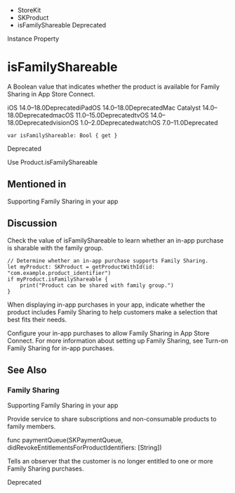

- StoreKit
- SKProduct
-  isFamilyShareable Deprecated

Instance Property

# isFamilyShareable

A Boolean value that indicates whether the product is available for Family Sharing in App Store Connect.

iOS 14.0–18.0DeprecatediPadOS 14.0–18.0DeprecatedMac Catalyst 14.0–18.0DeprecatedmacOS 11.0–15.0DeprecatedtvOS 14.0–18.0DeprecatedvisionOS 1.0–2.0DeprecatedwatchOS 7.0–11.0Deprecated

``` source
var isFamilyShareable: Bool { get }
```

Deprecated

Use Product.isFamilyShareable

## Mentioned in 

Supporting Family Sharing in your app

## Discussion

Check the value of isFamilyShareable to learn whether an in-app purchase is sharable with the family group.

```
// Determine whether an in-app purchase supports Family Sharing.
let myProduct: SKProduct = getProductWithId(id: "com.example.product_identifier")
if myProduct.isFamilyShareable {
    print("Product can be shared with family group.")
}
```

When displaying in-app purchases in your app, indicate whether the product includes Family Sharing to help customers make a selection that best fits their needs.

Configure your in-app purchases to allow Family Sharing in App Store Connect. For more information about setting up Family Sharing, see Turn-on Family Sharing for in-app purchases.

## See Also

### Family Sharing

Supporting Family Sharing in your app

Provide service to share subscriptions and non-consumable products to family members.

func paymentQueue(SKPaymentQueue, didRevokeEntitlementsForProductIdentifiers: [String])

Tells an observer that the customer is no longer entitled to one or more Family Sharing purchases.

Deprecated

